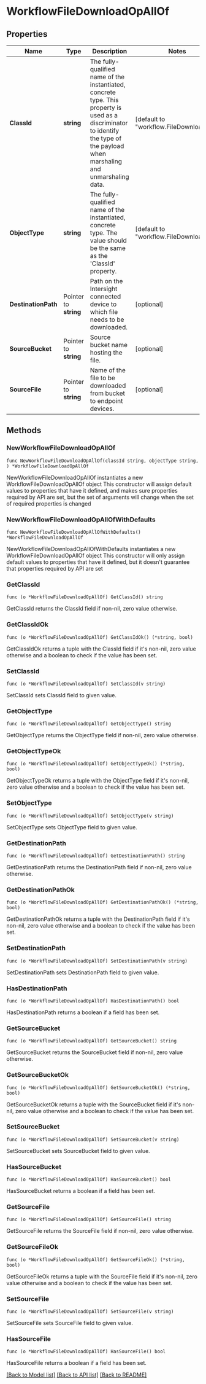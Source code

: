 # WorkflowFileDownloadOpAllOf

## Properties

Name | Type | Description | Notes
------------ | ------------- | ------------- | -------------
**ClassId** | **string** | The fully-qualified name of the instantiated, concrete type. This property is used as a discriminator to identify the type of the payload when marshaling and unmarshaling data. | [default to "workflow.FileDownloadOp"]
**ObjectType** | **string** | The fully-qualified name of the instantiated, concrete type. The value should be the same as the &#39;ClassId&#39; property. | [default to "workflow.FileDownloadOp"]
**DestinationPath** | Pointer to **string** | Path on the Intersight connected device to which file needs to be downloaded. | [optional] 
**SourceBucket** | Pointer to **string** | Source bucket name hosting the file. | [optional] 
**SourceFile** | Pointer to **string** | Name of the file to be downloaded from bucket to endpoint devices. | [optional] 

## Methods

### NewWorkflowFileDownloadOpAllOf

`func NewWorkflowFileDownloadOpAllOf(classId string, objectType string, ) *WorkflowFileDownloadOpAllOf`

NewWorkflowFileDownloadOpAllOf instantiates a new WorkflowFileDownloadOpAllOf object
This constructor will assign default values to properties that have it defined,
and makes sure properties required by API are set, but the set of arguments
will change when the set of required properties is changed

### NewWorkflowFileDownloadOpAllOfWithDefaults

`func NewWorkflowFileDownloadOpAllOfWithDefaults() *WorkflowFileDownloadOpAllOf`

NewWorkflowFileDownloadOpAllOfWithDefaults instantiates a new WorkflowFileDownloadOpAllOf object
This constructor will only assign default values to properties that have it defined,
but it doesn't guarantee that properties required by API are set

### GetClassId

`func (o *WorkflowFileDownloadOpAllOf) GetClassId() string`

GetClassId returns the ClassId field if non-nil, zero value otherwise.

### GetClassIdOk

`func (o *WorkflowFileDownloadOpAllOf) GetClassIdOk() (*string, bool)`

GetClassIdOk returns a tuple with the ClassId field if it's non-nil, zero value otherwise
and a boolean to check if the value has been set.

### SetClassId

`func (o *WorkflowFileDownloadOpAllOf) SetClassId(v string)`

SetClassId sets ClassId field to given value.


### GetObjectType

`func (o *WorkflowFileDownloadOpAllOf) GetObjectType() string`

GetObjectType returns the ObjectType field if non-nil, zero value otherwise.

### GetObjectTypeOk

`func (o *WorkflowFileDownloadOpAllOf) GetObjectTypeOk() (*string, bool)`

GetObjectTypeOk returns a tuple with the ObjectType field if it's non-nil, zero value otherwise
and a boolean to check if the value has been set.

### SetObjectType

`func (o *WorkflowFileDownloadOpAllOf) SetObjectType(v string)`

SetObjectType sets ObjectType field to given value.


### GetDestinationPath

`func (o *WorkflowFileDownloadOpAllOf) GetDestinationPath() string`

GetDestinationPath returns the DestinationPath field if non-nil, zero value otherwise.

### GetDestinationPathOk

`func (o *WorkflowFileDownloadOpAllOf) GetDestinationPathOk() (*string, bool)`

GetDestinationPathOk returns a tuple with the DestinationPath field if it's non-nil, zero value otherwise
and a boolean to check if the value has been set.

### SetDestinationPath

`func (o *WorkflowFileDownloadOpAllOf) SetDestinationPath(v string)`

SetDestinationPath sets DestinationPath field to given value.

### HasDestinationPath

`func (o *WorkflowFileDownloadOpAllOf) HasDestinationPath() bool`

HasDestinationPath returns a boolean if a field has been set.

### GetSourceBucket

`func (o *WorkflowFileDownloadOpAllOf) GetSourceBucket() string`

GetSourceBucket returns the SourceBucket field if non-nil, zero value otherwise.

### GetSourceBucketOk

`func (o *WorkflowFileDownloadOpAllOf) GetSourceBucketOk() (*string, bool)`

GetSourceBucketOk returns a tuple with the SourceBucket field if it's non-nil, zero value otherwise
and a boolean to check if the value has been set.

### SetSourceBucket

`func (o *WorkflowFileDownloadOpAllOf) SetSourceBucket(v string)`

SetSourceBucket sets SourceBucket field to given value.

### HasSourceBucket

`func (o *WorkflowFileDownloadOpAllOf) HasSourceBucket() bool`

HasSourceBucket returns a boolean if a field has been set.

### GetSourceFile

`func (o *WorkflowFileDownloadOpAllOf) GetSourceFile() string`

GetSourceFile returns the SourceFile field if non-nil, zero value otherwise.

### GetSourceFileOk

`func (o *WorkflowFileDownloadOpAllOf) GetSourceFileOk() (*string, bool)`

GetSourceFileOk returns a tuple with the SourceFile field if it's non-nil, zero value otherwise
and a boolean to check if the value has been set.

### SetSourceFile

`func (o *WorkflowFileDownloadOpAllOf) SetSourceFile(v string)`

SetSourceFile sets SourceFile field to given value.

### HasSourceFile

`func (o *WorkflowFileDownloadOpAllOf) HasSourceFile() bool`

HasSourceFile returns a boolean if a field has been set.


[[Back to Model list]](../README.md#documentation-for-models) [[Back to API list]](../README.md#documentation-for-api-endpoints) [[Back to README]](../README.md)


